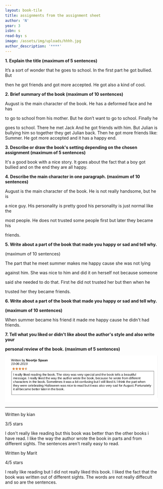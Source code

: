 ```yaml
---
layout: book-tile
title: assignments from the assignment sheet
author: 'N'
year: 3
isbn: s
read-by: s
image: /assets/img/uploads/hhhh.jpg
author_description: '****'
---
```

**1. Explain the title (maximum of 5 sentences)**

It’s a sort of wonder that he goes to school. In the first part he got bullied. But 

then he got friends and got more accepted. He got also a kind of cool.

**2. Brief summary of the book (maximum of 10 sentences)**

August is the main character of the book. He has a deformed face and he has 

to go to school from his mother. But he don’t want to go to school. Finally he 

goes to school. There he met Jack And he got friends with him. But Julian is bullying him so together they get Julian back. Then he got more friends like: Summer. He got more accepted and it has a happy end.

**3. Describe or draw the book's setting depending on the chosen assignment  (maximum of 5 sentences)**

It's a good book with a nice story. It goes about the fact that a boy got bullied and on the end they are all happy.

**4. Describe the main character in one paragraph. (maximum of 10 sentences)**

August is the main character of the book. He is not really handsome, but he is 

a nice guy. His personality is pretty good his personality is just normal like the 

most people. He does not trusted some people first but later they became his 

friends. 

**5. Write about a part of the book that made you happy or sad and tell why.**

(maximum of 10 sentences) 

The part that he meet summer makes me happy cause she was not lying 

against him. She was nice to him and did it on herself not because someone 

said she needed to do that. First he did not trusted her but then when he 

trusted her they became friends.

**6. Write about a part of the book that made you happy or sad and tell why.**

**(maximum of 10 sentences)**

When summer became his friend it made me happy cause he didn't had friends.

**7. Tell what you liked or didn't like about the author's style and also write your**

**personal review of the book. (maximum of 5 sentences)**

![](/assets/img/uploads/img-1560346712989.png)

- - -

Written by kian

3/5 stars

I don't really like reading but this book was better than the other books i have read. I like the way the author wrote the book in parts and from different sights. The sentences aren't really easy to read.



Written by Marit

4/5 stars

I really like reading but I did not really liked this book. I liked the fact that the book was written out of different sights. The words are not really diffecult and so are the sentences.
